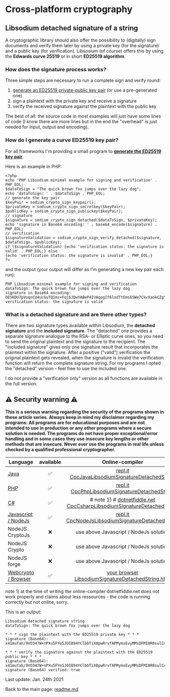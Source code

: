 # Cross-platform cryptography

## Libsodium detached signature of a string

A cryptographic library should also offer the possibility to (digitally) sign documents and verify them later by using a private key (for the signature) and a public key (for verification). Libsosium (of course) offers this by using the **Edwards curve 25519** or in short **ED25519 algorithm**.

### How does the signature process works?

Three simple steps are necessary to run a complete sign and verify round:

1. [generate an ED25519 private-public key pair](generate_ed25519_keypair.md) (or use a pre-generated one)
2. sign a plaintext with the private key and receive a signature
3. verify the received signature against the plaintext with the public key

The best of all: the source code in most examples will just have some lines of code (I know there are more lines but in the end the "overhead" is just needed for input, output and encoding).

### How do I generate a curve ED25519 key pair?

For all frameworks I'm providing a small program to [**generate the ED25519 key pair**](generate_ed25519_keypair.md).

Here is an example in PHP:
```plaintext
<?php
echo 'PHP Libsodium minimal example for signing and verification' . PHP_EOL;
$dataToSign = "The quick brown fox jumps over the lazy dog";
echo 'dataToSign: ' . $dataToSign . PHP_EOL;
// generate the key pair
$keyPair = sodium_crypto_sign_keypair();
$privateKey = sodium_crypto_sign_secretkey($keyPair);
$publicKey = sodium_crypto_sign_publickey($keyPair);
// signature
$signature = sodium_crypto_sign_detached($dataToSign, $privateKey);
echo 'signature in Base64 encoding: ' . base64_encode($signature) . PHP_EOL;
// verification
$signatureValidation = sodium_crypto_sign_verify_detached($signature, $dataToSign, $publicKey);
if ($signatureValidation) {echo 'verification status: the signature is valid' . PHP_EOL;} else
{echo 'verification status: the signature is invalid' . PHP_EOL;}
?>
```

and the output (your output will differ as I'm generating a new key pair each run):

```plaintext
PHP Libsodium minimal example for signing and verification
dataToSign: The quick brown fox jumps over the lazy dog
signature in Base64 encoding: OESKDU7pVoqnCU4ucGuTQIms+Fqj6JDwYABeP4IVAqogIf6lndTtEms65We7CkvXaokCZgYlJQGrFxebPPiZDA==
verification status: the signature is valid
```
### What is a detached signature and are there other types?

There are two signature types available within Libsodium, the **detached signature** and the **included signature**. The "detached" one provides a separate signature analogue to the RSA- or Elliptic curve ones, so you need to send the original plaintext and the signature to the recipient. The "included signature" gives only one signature result that incorporates the plaintext within the signature. After a positive ("valid") verification the original plaintext gets revealed, when the signature is invalid the verification function will return the complete signature string. For my programs I opted the "detached" version - feel free to use the included one.

I do not provide a "verification only" version as all functions are available in the full version.

## :warning: Security warning :warning:

**This is a serious warning regarding the security of the programs shown in these article series.  Always keep in mind my disclaimer regarding my programs: All programs are for educational purposes and are not intended to use in production or any other programs where a  secure solution is needed. The programs do not have proper exceptional/error handling and in some cases they use insecure key lengths or other methods that are insecure. Never ever use the programs in real life unless checked by a qualified professional cryptographer.**

| Language | available | Online-compiler
| ------ | :---: | :----: |
| [Java](../LibsodiumSignatureDetachedString/LibsodiumSignatureDetachedString.java) | :white_check_mark: | [repl.it CpcJavaLibsodiumSignatureDetachedString](https://repl.it/@javacrypto/CpcJavaLibsodiumSignatureDetachedString#Main.java/)
| [PHP](../LibsodiumSignatureDetachedString/LibsodiumSignatureDetachedString.php) | :white_check_mark: | [repl.it CpcPhpLibsodiumSignatureDetachedString](https://repl.it/@javacrypto/CpcPhpLibsodiumSignatureDetachedString#main.php/)
| [C#](../LibsodiumSignatureDetachedString/LibsodiumSignatureDetachedString.cs) | :white_check_mark: | # note 1) # [dotnetfiddle.net  CpcCsharpLibsodiumSignatureDetachedString](https://dotnetfiddle.net/Rd2hgu)
| [Javascript / NodeJs](../LibsodiumSignatureDetachedString/LibsodiumSignatureDetachedStringNodeJs.js) | :white_check_mark: | [repl.it CpcNodeJsLibsodiumSignatureDetachedString](https://repl.it/@javacrypto/CpcNodeJsLibsodiumSignatureDetachedString#index.js)
| NodeJS CryptoJs | :x: | use above Javascript / NodeJs solution
| NodeJS Crypto | :x: | use above Javascript / NodeJs solution
| NodeJS forge | :x: | use above Javascript / NodeJs solution
| [Webcrypto / Browser](../LibsodiumSignatureDetachedString/libsodiumsignaturedetachedstring.html) | :white_check_mark: | [your browser LibsodiumSignatureDetachedString.html](http://javacrypto.bplaced.net/cpcjs/signature/libsodiumsignaturedetachedstring.html)

note 1) at the time of writing the online-compiler dotnetfiddle.net does not work properly and claims about less ressources - the code is running correctly but not online, sorry.

This is an output:

```plaintext
Libsodium detached signature string
dataToSign: The quick brown fox jumps over the lazy dog

* * * sign the plaintext with the ED25519 private key * * *
signature (Base64): x41mufah/9VO347W+nPXu5FYeSJOI894YClbbTiX0pwRrvfAPMymxEvyMMsDFMI0R0sulCnuCRSgN0WOKnZBDg==

* * * verify the signature against the plaintext with the ED25519 public key * * *
signature (Base64): x41mufah/9VO347W+nPXu5FYeSJOI894YClbbTiX0pwRrvfAPMymxEvyMMsDFMI0R0sulCnuCRSgN0WOKnZBDg==
signature (Base64) verified: true

```

Last update: Jan. 24th 2021

Back to the main page: [readme.md](../readme.md)